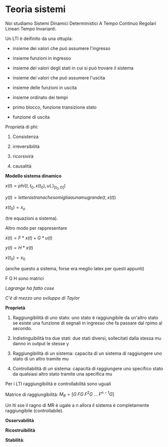# Teoria sistemi

Noi studiamo Sistemi Dinamici Deterministici A Tempo Continuo Regolari Lineari Tempo Invarianti.

Un LTI è deifinito da una ottupla:

- insieme dei valori che può assumere l'ingresso

- insieme funzioni in ingresso

- insieme dei valori degli stati in cui si può trovare il sistema

- insieme dei valori che può assumere l'uscita

- insieme delle funzioni in uscita

- insieme ordinato dei tempi

- primo blocco, funzione transizione stato

- funzione di uscita

Proprietà di phi:

1. Consistenza

2. irreversibilità

3. ricorsivirà

4. causalità

**Modello sistema dinamico**

$x(t) = phi(t,t_0,x(t_0),u(.)_{[t_0,t)]})$

$y(t) = letterastranachesomigliaaunamugrande(t,x(t))$

$x(t_0) = x_o$

(tre equazioni a sistema).

Altro modo per rappresentare

$\dot{x}(t) = F*x(t) + G*u(t)$

$y(t) = H*x(t)$

$x(t_0) = x_0$

(anche questo a sistema, forse era meglio latex per questi appunti)

F G H sono matrici

_Lagrange ha fatto cose_

_C'è di mezzo uno sviluppo di Taylor_

**Proprietà**

1. Raggiungibilità di uno stato: uno stato è raggiungibile da un'altro stato se esiste una funzione di segnali in ingresso che fa passare dal rpimo al secondo.

2. Indistinguibilità tra due stati: due stati diversi, sollecitati dalla stessa mu danno in output le stesse y

3. Raggiungibilità di un sistema: capacita di un sistema di raggiungere uno stato di un altro tramite mu

4. Controllabilità di un sistema: capacità di raggiungere uno specifico stato da qualsiasi altro stato tramite una specifica mu

Per i LTI raggiungibilità e controllabilità sono uguali

Matrice di raggiungibilità: $M_R = [G \; FG \; F^2G \; ... \; F^{n-1}G]$

Un lti sse il ragno di MR è ugale a n allora il sistema è completamente raggiungibile (controllabile). 

**Osservabilità**

**Ricostruibilità**

**Stabilità**: 
